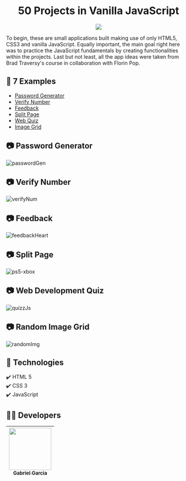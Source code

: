 <h1 align="center"> 50 Projects in Vanilla JavaScript </h1>

<p align="center">
<img src="http://img.shields.io/static/v1?label=STATUS&message=FINISHED&color=BLUE&style=for-the-badge"/>
</p>

To begin, these are small applications built making use of only HTML5, CSS3 and vanilla JavaScript. Equally important, the main goal right here was to practice the JavaScript fundamentals by creating functionalities within the projects. Last but not least, all the app ideas were taken from Brad Traversy's course in collaboration with Florin Pop.

## :file_folder: 7 Examples
* [Password Generator](#camera-password-generator)
* [Verify Number](#camera-verify-number)
* [Feedback](#camera-feedback)
* [Split Page](#camera-split-page)
* [Web Quiz](#camera-web-development-quiz)
* [Image Grid](#camera-random-image-grid)

## :camera: Password Generator
![passwordGen](https://user-images.githubusercontent.com/82886646/157530231-6f5604a3-e854-4f7b-9376-65b42f8ebacf.gif)

## :camera: Verify Number
![verifyNum](https://user-images.githubusercontent.com/82886646/157530325-545a4ff0-8ba5-4934-96f7-a744c685a0ef.gif)

## :camera: Feedback
![feedbackHeart](https://user-images.githubusercontent.com/82886646/157530448-66ab5a03-60f5-49f3-b2b5-f550a2e9a8f4.gif)

## :camera: Split Page
![ps5-xbox](https://user-images.githubusercontent.com/82886646/157530510-a23f242a-c4bf-4efd-8fcd-75334a992064.gif)

## :camera: Web Development Quiz
![quizzJs](https://user-images.githubusercontent.com/82886646/157530584-86319ea2-7157-4fff-aca0-1171a13c1d67.gif)

## :camera: Random Image Grid
![randomImg](https://user-images.githubusercontent.com/82886646/157530751-7f6dd53b-f5cf-4dd8-86e9-f1ae61989c3a.gif)

## :rocket: Technologies

  ✔️ HTML 5 <br>
  ✔️ CSS 3 <br>
  ✔️ JavaScript<br>
  
## :man_technologist: Developers

| [<img src="https://avatars.githubusercontent.com/u/82886646?v=4" width=115><br><sub>Gabriel Garcia</sub>](https://github.com/codinginrainbows)
| :---: |
